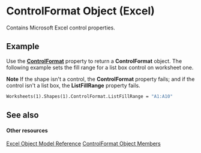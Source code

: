 
# ControlFormat Object (Excel)

Contains Microsoft Excel control properties.


## Example

Use the  **[ControlFormat](e874098f-ea8c-93ff-f746-a0d568bec5b5.md)** property to return a **ControlFormat** object. The following example sets the fill range for a list box control on worksheet one.


 **Note**  If the shape isn't a control, the  **ControlFormat** property fails; and if the control isn't a list box, the **ListFillRange** property fails.


```vb
Worksheets(1).Shapes(1).ControlFormat.ListFillRange = "A1:A10"
```


## See also


#### Other resources


[Excel Object Model Reference](http://msdn.microsoft.com/library/11ea8598-8a20-92d5-f98b-0da04263bf2c%28Office.15%29.aspx)
[ControlFormat Object Members](a0d77b6f-e948-e12a-f65a-1633dc63efad.md)
